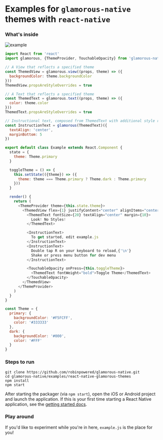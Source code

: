 # Examples for `glamorous-native` themes with `react-native`

### What's inside

![example](https://cloud.githubusercontent.com/assets/656630/26137844/f17ce47e-3a92-11e7-8970-b7d1580d19ba.gif)

```js
import React from 'react'
import glamorous, {ThemeProvider, TouchableOpacity} from 'glamorous-native'

// A View that reflects a specified theme
const ThemedView = glamorous.view((props, theme) => ({
  backgroundColor: theme.backgroundColor
}))
ThemedView.propsAreStyleOverrides = true

// A Text that reflects a specified theme
const ThemedText = glamorous.text((props, theme) => ({
  color: theme.color
}))
ThemedText.propsAreStyleOverrides = true

// Instructional text, composed from ThemedText with additional style rules
const InstructionText = glamorous(ThemedText)({
  textAlign: 'center',
  marginBottom: 5
})

export default class Example extends React.Component {
  state = {
    theme: Theme.primary
  }

  toggleTheme = () => {
    this.setState(({theme}) => ({
      theme: theme === Theme.primary ? Theme.dark : Theme.primary
    }))
  }

  render() {
    return (
      <ThemeProvider theme={this.state.theme}>
        <ThemedView flex={1} justifyContent="center" alignItems="center">
          <ThemedText fontSize={20} textAlign="center" margin={10}>
            Look! No Styles!
          </ThemedText>

          <InstructionText>
            To get started, edit example.js
          </InstructionText>
          <InstructionText>
            Double tap R on your keyboard to reload,{'\n'}
            Shake or press menu button for dev menu
          </InstructionText>

          <TouchableOpacity onPress={this.toggleTheme}>
            <ThemedText fontWeight="bold">Toggle Theme</ThemedText>
          </TouchableOpacity>
        </ThemedView>
      </ThemeProvider>
    )
  }
}

const Theme = {
  primary: {
    backgroundColor: '#F5FCFF',
    color: '#333333'
  },
  dark: {
    backgroundColor: '#000',
    color: '#FFF'
  }
}

```

### Steps to run

```
git clone https://github.com/robinpowered/glamorous-native.git
cd glamorous-native/examples/react-native-glamorous-themes
npm install
npm start
```

After starting the packager (via `npm start`), open the iOS or Android project and launch the application. If this is your first time starting a React Native application, see the [getting started docs](https://facebook.github.io/react-native/docs/getting-started.html).


### Play around

If you'd like to experiment while you're in here, `example.js` is the place for you!

